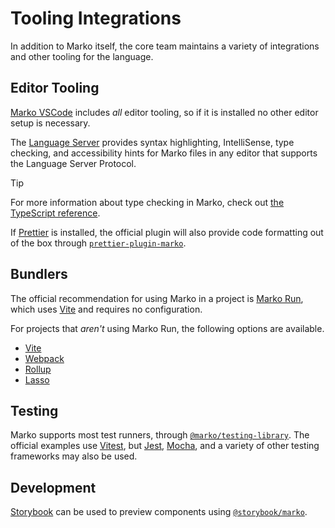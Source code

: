 # Tooling Integrations

In addition to Marko itself, the core team maintains a variety of integrations and other tooling for the language.

## Editor Tooling

[Marko VSCode](https://marketplace.visualstudio.com/items?itemName=Marko-JS.marko-vscode) includes _all_ editor tooling, so if it is installed no other editor setup is necessary.

The [Language Server](https://github.com/marko-js/language-server) provides syntax highlighting, IntelliSense, type checking, and accessibility hints for Marko files in any editor that supports the Language Server Protocol.

> [!TIP]
> For more information about type checking in Marko, check out [the TypeScript reference](../reference/typescript.md).

If [Prettier](https://prettier.io/) is installed, the official plugin will also provide code formatting out of the box through [`prettier-plugin-marko`](https://github.com/marko-js/prettier).

## Bundlers

The official recommendation for using Marko in a project is [Marko Run](../marko-run/getting-started.md), which uses [Vite](#vite) and requires no configuration.

For projects that _aren't_ using Marko Run, the following options are available.

- [Vite](https://github.com/marko-js/vite)
- [Webpack](https://github.com/marko-js/webpack)
- [Rollup](https://github.com/marko-js/rollup)
- [Lasso](https://github.com/lasso-js/lasso-marko)

## Testing

Marko supports most test runners, through [`@marko/testing-library`](https://github.com/marko-js/testing-library). The official examples use [Vitest](https://vitest.dev/), but [Jest](https://jestjs.io/), [Mocha](https://mochajs.org/), and a variety of other testing frameworks may also be used.

## Development

[Storybook](https://storybook.js.org/) can be used to preview components using [`@storybook/marko`](https://github.com/storybookjs/marko).

